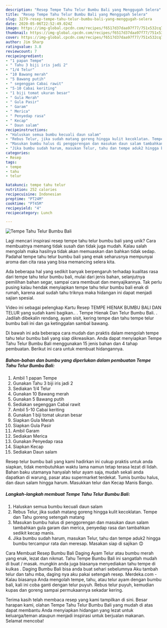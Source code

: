 ```yaml
---
description: "Resep Tempe Tahu Telur Bumbu Bali yang Menggugah Selera"
title: "Resep Tempe Tahu Telur Bumbu Bali yang Menggugah Selera"
slug: 3279-resep-tempe-tahu-telur-bumbu-bali-yang-menggugah-selera
date: 2020-05-06T22:52:49.024Z
image: https://img-global.cpcdn.com/recipes/f6517d37daa97f77/751x532cq70/tempe-tahu-telur-bumbu-bali-foto-resep-utama.jpg
thumbnail: https://img-global.cpcdn.com/recipes/f6517d37daa97f77/751x532cq70/tempe-tahu-telur-bumbu-bali-foto-resep-utama.jpg
cover: https://img-global.cpcdn.com/recipes/f6517d37daa97f77/751x532cq70/tempe-tahu-telur-bumbu-bali-foto-resep-utama.jpg
author: Jim Sharp
ratingvalue: 3.8
reviewcount: 7
recipeingredient:
- "1 papan Tempe"
- " Tahu 3 biji iris jadi 2"
- "1/4 Telur"
- "10 Bawang merah"
- "5 Bawang putih"
- " segenggan Cabai rawit"
- "5-10 Cabai keriting"
- "1 biji tomat ukuran besar"
- " Gula Merah"
- " Gula Pasir"
- " Garam"
- " Merica"
- " Penyedap rasa"
- " Kecap"
- " Daun salam"
recipeinstructions:
- "Haluskan semua bumbu kecuali daun salam"
- "Rebus Telur, jika sudah matang goreng hingga kulit kecoklatan. Tempe dan Tahu goreng setengah matang"
- "Masukan bumbu halus di penggorengan dan masukan daun salam tambahkan gula garam dan merica, penyedap rasa dan tambahkan sedikit kecap manis."
- "Jika bumbu sudah harum, masukan Telur, tahu dan tempe aduk2 hingga bumbu tercampur rata dan meresap. Masakan siap di sajikan 😊"
categories:
- Resep
tags:
- tempe
- tahu
- telur

katakunci: tempe tahu telur 
nutrition: 252 calories
recipecuisine: Indonesian
preptime: "PT24M"
cooktime: "PT45M"
recipeyield: "4"
recipecategory: Lunch

---
```



![Tempe Tahu Telur Bumbu Bali](https://img-global.cpcdn.com/recipes/f6517d37daa97f77/751x532cq70/tempe-tahu-telur-bumbu-bali-foto-resep-utama.jpg)

Lagi mencari inspirasi resep tempe tahu telur bumbu bali yang unik? Cara membuatnya memang tidak susah dan tidak juga mudah. Kalau salah mengolah maka hasilnya tidak akan memuaskan dan bahkan tidak sedap. Padahal tempe tahu telur bumbu bali yang enak seharusnya mempunyai aroma dan cita rasa yang bisa memancing selera kita.

Ada beberapa hal yang sedikit banyak berpengaruh terhadap kualitas rasa dari tempe tahu telur bumbu bali, mulai dari jenis bahan, selanjutnya pemilihan bahan segar, sampai cara membuat dan menyajikannya. Tak perlu pusing kalau hendak menyiapkan tempe tahu telur bumbu bali enak di rumah, karena asal sudah tahu triknya maka hidangan ini dapat menjadi sajian spesial.

Video ini sebagai pelengkap Kartu Resep TEMPE HIENAK BUMBU BALI DAN TELUR yang sudah kami bagikan.. . Tempe Hienak Dan Telur Bumbu Bali. . Jadilah dibekalin rendang, ayam sisit, kering tempe dan tahu tempe telur bumbu bali ini dan ga ketinggalan sambal bawang.


Di bawah ini ada beberapa cara mudah dan praktis dalam mengolah tempe tahu telur bumbu bali yang siap dikreasikan. Anda dapat menyiapkan Tempe Tahu Telur Bumbu Bali menggunakan 15 jenis bahan dan 4 tahap pembuatan. Berikut ini cara untuk membuat hidangannya.

<!--inarticleads1-->

##### Bahan-bahan dan bumbu yang diperlukan dalam pembuatan Tempe Tahu Telur Bumbu Bali:

1. Ambil 1 papan Tempe
1. Gunakan  Tahu 3 biji iris jadi 2
1. Sediakan 1/4 Telur
1. Gunakan 10 Bawang merah
1. Gunakan 5 Bawang putih
1. Sediakan  segenggan Cabai rawit
1. Ambil 5-10 Cabai keriting
1. Gunakan 1 biji tomat ukuran besar
1. Siapkan  Gula Merah
1. Siapkan  Gula Pasir
1. Ambil  Garam
1. Sediakan  Merica
1. Gunakan  Penyedap rasa
1. Siapkan  Kecap
1. Sediakan  Daun salam


Resep telur bumbu bali yang kami hadirkan ini cukup praktis untuk anda siapkan, tidak membutuhkan waktu lama namun tetap terasa lezat di lidah. Bahan baku utamanya hanyalah telur ayam saja, mudah sekali anda dapatkan di warung, pasar atau supermarket terdekat. Tumis bumbu halus, dan daun salam hingga harum. Masukkan telur dan Kecap Manis Bango. 

<!--inarticleads2-->

##### Langkah-langkah membuat Tempe Tahu Telur Bumbu Bali:

1. Haluskan semua bumbu kecuali daun salam
1. Rebus Telur, jika sudah matang goreng hingga kulit kecoklatan. Tempe dan Tahu goreng setengah matang
1. Masukan bumbu halus di penggorengan dan masukan daun salam tambahkan gula garam dan merica, penyedap rasa dan tambahkan sedikit kecap manis.
1. Jika bumbu sudah harum, masukan Telur, tahu dan tempe aduk2 hingga bumbu tercampur rata dan meresap. Masakan siap di sajikan 😊


Cara Membuat Resep Bumbu Bali Daging Ayam Telur atau bumbu merah yang enak, lezat dan nikmat. Tahu Tempe Bumbu Bali ini sangatlah mudah di buat / masak. mungkin anda juga biasanya menyediakan tahu tempe di kulkas . Daging Bumbu Bali bisa anda buat sehari sebelumnya Aku tambah telur dan tahu mba, daging nya aku pakai setengah resep. Merdeka.com - Kalau biasanya Anda mengolah tempe, tahu, atau telur ayam dengan bumbu bali, kali ini coba ganti dengan telur puyuh. Rebus telur puyuh, kemudian kupas dan goreng sampai permukaannya sekadar kering. 

Terima kasih telah membaca resep yang kami tampilkan di sini. Besar harapan kami, olahan Tempe Tahu Telur Bumbu Bali yang mudah di atas dapat membantu Anda menyiapkan hidangan yang lezat untuk keluarga/teman ataupun menjadi inspirasi untuk berjualan makanan. Selamat mencoba!
